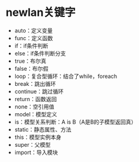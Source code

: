 # newlan关键字

* auto：定义变量
* func：定义函数
* if：if条件判断
* else：if条件判断分支
* true：布尔真
* false：布尔假
* loop：复合型循环：结合了while，foreach
* break：跳出循环
* continue：跳过循环
* return：函数返回
* none：空引用值
* model：模型定义
* is：模型关系判断：A is B（A是B的子模型返回真）
* static：静态属性、方法
* this：模型实例本身
* super：父模型
* import：导入模块